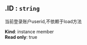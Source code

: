 <a name="module_miot/Account..IAccount+ID"></a>

## .ID : <code>string</code>
当前登录账户userid,不依赖于load方法

**Kind**: instance member  
**Read only**: true  
